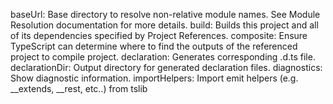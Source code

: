 
baseUrl:  Base directory to resolve non-relative module names. See Module Resolution documentation for more details.
build: Builds this project and all of its dependencies specified by Project References. 
composite: Ensure TypeScript can determine where to find the outputs of the referenced project to compile project.
declaration: Generates corresponding .d.ts file.
declarationDir: Output directory for generated declaration files.
diagnostics: Show diagnostic information.
importHelpers: Import emit helpers (e.g. __extends, __rest, etc..) from tslib
